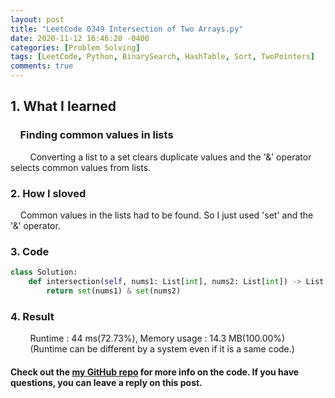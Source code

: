 ```yaml
---
layout: post
title: "LeetCode 0349 Intersection of Two Arrays.py"
date: 2020-11-12 16:46:28 -0400
categories: [Problem Solving]
tags: [LeetCode, Python, BinarySearch, HashTable, Sort, TwoPointers]
comments: true
---
```


## 1. What I learned
### &nbsp;&nbsp;&nbsp;&nbsp;Finding common values in lists
&nbsp;&nbsp;&nbsp;&nbsp;&nbsp;&nbsp;&nbsp;&nbsp;Converting a list to a set clears duplicate values and the '&' operator selects common values from lists.

### 2. How I sloved
&nbsp;&nbsp;&nbsp;&nbsp;Common values in the lists had to be found. So I just used 'set' and the '&' operator.

### 3. Code
```python
class Solution:
    def intersection(self, nums1: List[int], nums2: List[int]) -> List[int]:
        return set(nums1) & set(nums2)
```

### 4. Result
&nbsp;&nbsp;&nbsp;&nbsp;&nbsp;&nbsp;&nbsp;&nbsp;Runtime : 44 ms(72.73%), Memory usage : 14.3 MB(100.00%)  
&nbsp;&nbsp;&nbsp;&nbsp;&nbsp;&nbsp;&nbsp;&nbsp;(Runtime can be different by a system even if it is a same code.)

#### Check out the [my GitHub repo][hyuk-gh] for more info on the code. If you have questions, you can leave a reply on this post.
[hyuk-gh]:   https://github.com/dlgur1994/StudyAlgorithms

